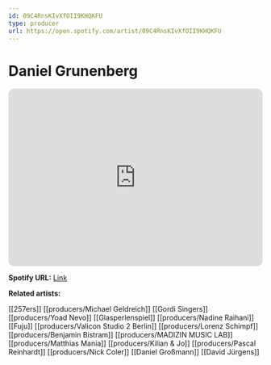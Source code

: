 ```yaml
---
id: 09C4RnsKIvXfOII9KHQKFU
type: producer
url: https://open.spotify.com/artist/09C4RnsKIvXfOII9KHQKFU
---
```

# Daniel Grunenberg

<iframe style="border-radius:12px" src="https://open.spotify.com/embed/artist/09C4RnsKIvXfOII9KHQKFU" width="100%" height="352" frameBorder="0" allowfullscreen="" allow="autoplay; clipboard-write; encrypted-media; fullscreen; picture-in-picture" loading="lazy"></iframe>

**Spotify URL:** [Link](https://open.spotify.com/artist/09C4RnsKIvXfOII9KHQKFU)

**Related artists:**

[[257ers]]
[[producers/Michael Geldreich]]
[[Gordi Singers]]
[[producers/Yoad Nevo]]
[[Glasperlenspiel]]
[[producers/Nadine Raihani]]
[[Fuju]]
[[producers/Valicon Studio 2 Berlin]]
[[producers/Lorenz Schimpf]]
[[producers/Benjamin Bistram]]
[[producers/MADIZIN MUSIC LAB]]
[[producers/Matthias Mania]]
[[producers/Kilian & Jo]]
[[producers/Pascal Reinhardt]]
[[producers/Nick Coler]]
[[Daniel Großmann]]
[[David Jürgens]]
